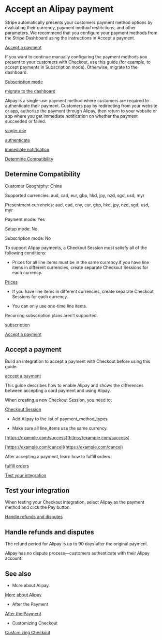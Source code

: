 # Accept an Alipay payment

Stripe automatically presents your customers payment method options by evaluating their currency, payment method restrictions, and other parameters. We recommend that you configure your payment methods from the Stripe Dashboard using the instructions in Accept a payment.

[Accept a payment](/payments/accept-a-payment?platform=web&ui=stripe-hosted)

If you want to continue manually configuring the payment methods you present to your customers with Checkout, use this guide (for example, to accept payments in Subscription mode). Otherwise, migrate to the dashboard.

[Subscription mode](/billing/subscriptions/payment-methods-setting)

[migrate to the dashboard](/payments/dashboard-payment-methods)

Alipay is a single-use payment method where customers are required to authenticate their payment. Customers pay by redirecting from your website or app, authorize the payment through Alipay, then return to your website or app where you get immediate notification on whether the payment succeeded or failed.

[single-use](/payments/payment-methods#usage)

[authenticate](/payments/payment-methods#customer-actions)

[immediate notification](/payments/payment-methods#payment-notification)

[Determine Compatibility](#compatibility)

## Determine Compatibility

Customer Geography: China

Supported currencies: aud, cad, eur, gbp, hkd, jpy, nzd, sgd, usd, myr

Presentment currencies: aud, cad, cny, eur, gbp, hkd, jpy, nzd, sgd, usd, myr

Payment mode: Yes

Setup mode: No

Subscription mode: No

To support Alipay payments, a Checkout Session must satisfy all of the following conditions:

- Prices for all line items must be in the same currency.If you have line items in different currencies, create separate Checkout Sessions for each currency.

[Prices](/api/prices)

- If you have line items in different currencies, create separate Checkout Sessions for each currency.

- You can only use one-time line items.

Recurring subscription plans aren’t supported.

[subscription](/billing/subscriptions/creating)

[Accept a payment](#accept-a-payment)

## Accept a payment

Build an integration to accept a payment with Checkout before using this guide.

[accept a payment](/payments/accept-a-payment?integration=checkout)

This guide describes how to enable Alipay and shows the differences between accepting a card payment and using Alipay.

When creating a new Checkout Session, you need to:

[Checkout Session](/api/checkout/sessions)

- Add Alipay to the list of payment_method_types.

- Make sure all line_items use the same currency.

[https://example.com/success](https://example.com/success)

[https://example.com/cancel](https://example.com/cancel)

After accepting a payment, learn how to fulfill orders.

[fulfill orders](/payments/checkout/fulfill-orders)

[Test your integration](#test-integration)

## Test your integration

When testing your Checkout integration, select Alipay as the payment method and click the Pay button.

[Handle refunds and disputes](#refunds-and-disputes)

## Handle refunds and disputes

The refund period for Alipay is up to 90 days after the original payment.

Alipay has no dispute process—customers authenticate with their Alipay account.

## See also

- More about Alipay

[More about Alipay](/payments/alipay)

- After the Payment

[After the Payment](/payments/checkout/fulfill-orders)

- Customizing Checkout

[Customizing Checkout](/payments/checkout/customization)
